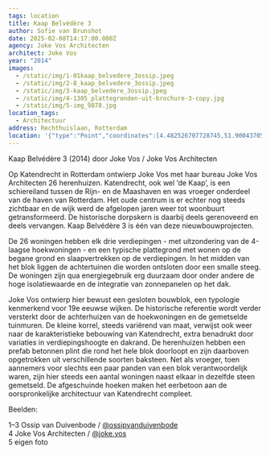 ```yaml
---
tags: location
title: Kaap Belvédère 3
author: Sofie van Brunshot
date: 2025-02-08T14:17:00.000Z
agency: Joke Vos Architecten
architect: Joke Vos
year: "2014"
images:
  - /static/img/1-01kaap_belvedere_3ossip.jpeg
  - /static/img/2-8_kaap_belvedere_3ossip.jpeg
  - /static/img/3-kaap_belvedere_3ossip.jpeg
  - /static/img/4-1305_plattegronden-uit-brochure-3-copy.jpg
  - /static/img/5-img_9878.jpg
location_tags:
  - Architectuur
address: Rechthuislaan, Rotterdam⁣
location: '{"type":"Point","coordinates":[4.482526707728745,51.900437057129224]}'
---
```

Kaap Belvédère 3 (2014) door Joke Vos / Joke Vos Architecten⁣

Op Katendrecht in Rotterdam ontwierp Joke Vos met haar bureau Joke Vos Architecten 26 herenhuizen. Katendrecht, ook wel ‘de Kaap’, is een schiereiland tussen de Rijn- en de Maashaven en was vroeger onderdeel van de haven van Rotterdam. Het oude centrum is er echter nog steeds zichtbaar en de wijk werd de afgelopen jaren weer tot woonbuurt getransformeerd. De historische dorpskern is daarbij deels gerenoveerd en deels vervangen. Kaap Belvédère 3 is één van deze nieuwbouwprojecten.⁣

De 26 woningen hebben elk drie verdiepingen - met uitzondering van de 4-laagse hoekwoningen - en een typische plattegrond met wonen op de begane grond en slaapvertrekken op de verdiepingen. In het midden van het blok liggen de achtertuinen die worden ontsloten door een smalle steeg. De woningen zijn qua energiegebruik erg duurzaam door onder andere de hoge isolatiewaarde en de integratie van zonnepanelen op het dak.⁣

Joke Vos ontwierp hier bewust een gesloten bouwblok, een typologie kenmerkend voor 19e eeuwse wijken. De historische referentie wordt verder versterkt door de achterhuizen van de hoekwoningen en de gemetselde tuinmuren. De kleine korrel, steeds variërend van maat, verwijst ook weer naar de karakteristieke bebouwing van Katendrecht, extra benadrukt door variaties in verdiepingshoogte en dakrand. De herenhuizen hebben een prefab betonnen plint die rond het hele blok doorloopt en zijn daarboven opgetrokken uit verschillende soorten baksteen. Net als vroeger, toen aannemers voor slechts een paar panden van een blok verantwoordelijk waren, zijn hier steeds een aantal woningen naast elkaar in dezelfde steen gemetseld. De afgeschuinde hoeken maken het eerbetoon aan de oorspronkelijke architectuur van Katendrecht compleet.⁣

Beelden:⁣

1–3 Ossip van Duivenbode / [@ossipvanduivenbode](https://www.instagram.com/ossipvanduivenbode/)⁣⁣\
4 Joke Vos Architecten / [@joke.vos](https://www.instagram.com/joke.vos/)⁣\
5 eigen foto⁣
⁣
